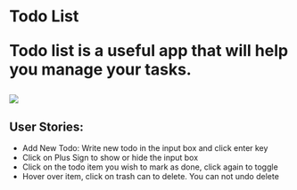 <h1>Todo List</>
<p>Todo list is a useful app that will help you manage your tasks.</p>
<img src="https://rawgit.com/Sdavletshina/ToDo_List/master/ToDo.gif">
<h2>User Stories:</h2>
<ul>
<li>Add New Todo: Write new todo in the input box and click enter key</li>
<li>Click on Plus Sign to show or hide the input box</li>
<li>Click on the todo item you wish to mark as done, click again to toggle</li>
<li>Hover over item, click on trash can to delete. You can not undo delete</li>
</ul>
